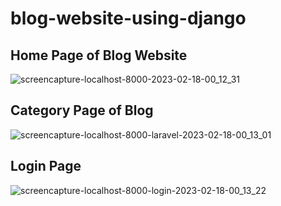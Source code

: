 # blog-website-using-django

## Home Page of Blog Website

![screencapture-localhost-8000-2023-02-18-00_12_31](https://user-images.githubusercontent.com/68752819/219766064-0db4ddab-d366-4ed8-8cd9-8631d81df806.png)


## Category Page of Blog 

![screencapture-localhost-8000-laravel-2023-02-18-00_13_01](https://user-images.githubusercontent.com/68752819/219766149-7f636f79-2e41-41ba-83a2-1aaa6fd1c42f.png)


## Login Page

![screencapture-localhost-8000-login-2023-02-18-00_13_22](https://user-images.githubusercontent.com/68752819/219766201-4cfb9b81-b121-4105-b4a4-37b3950f03b3.png)
